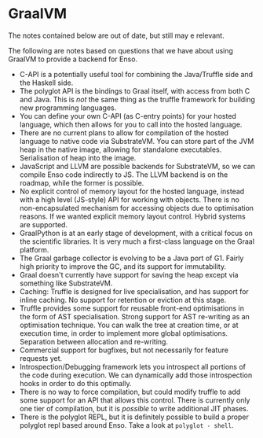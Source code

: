 # GraalVM
The notes contained below are out of date, but still may e relevant.

The following are notes based on questions that we have about using GraalVM to
provide a backend for Enso.

- C-API is a potentially useful tool for combining the Java/Truffle side and the
  Haskell side.
- The polyglot API is the bindings to Graal itself, with access from both C and
  Java. This is _not_ the same thing as the truffle framework for building new
  programming languages.
- You can define your own C-API (as C-entry points) for your hosted language,
  which then allows for you to call into the hosted language.
- There are no current plans to allow for compilation of the hosted language to
  native code via SubstrateVM. You can store part of the JVM heap in the native
  image, allowing for standalone executables. Serialisation of heap into the
  image.
- JavaScript and LLVM are possible backends for SubstrateVM, so we can compile
  Enso code indirectly to JS. The LLVM backend is on the roadmap, while the
  former is possible.
- No explicit control of memory layout for the hosted language, instead with a
  high level (JS-style) API for working with objects. There is no
  non-encapsulated mechanism for accessing objects due to optimisation reasons.
  If we wanted explicit memory layout control. Hybrid systems are supported.
- GraalPython is at an early stage of development, with a critical focus on the
  scientific libraries. It is very much a first-class language on the Graal
  platform.
- The Graal garbage collector is evolving to be a Java port of G1. Fairly high
  priority to improve the GC, and its support for immutability.
- Graal doesn't currently have support for saving the heap except via something
  like SubstrateVM.
- Caching: Truffle is designed for live specialisation, and has support for
  inline caching. No support for retention or eviction at this stage.
- Truffle provides some support for reusable front-end optimisations in the form
  of AST specialisation. Strong support for AST re-writing as an optimisation
  technique. You can walk the tree at creation time, or at execution time, in
  order to implement more global optimisations. Separation between allocation
  and re-writing.
- Commercial support for bugfixes, but not necessarily for feature requests yet.
- Introspection/Debugging framework lets you introspect all portions of the code
  during execution. We can dynamically add those introspection hooks in order to
  do this optimally.
- There is no way to force compilation, but could modify truffle to add some
  support for an API that allows this control. There is currently only one tier
  of compilation, but it is _possible_ to write additional JIT phases.
- There is the polyglot REPL, but it is definitely possible to build a proper
  polyglot repl based around Enso. Take a look at `polyglot - shell`.
